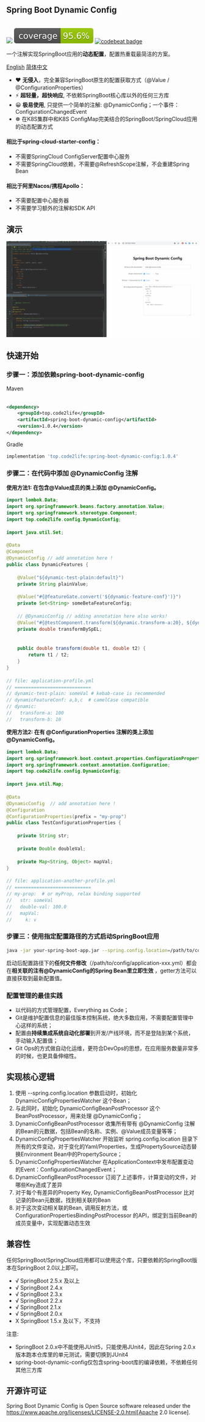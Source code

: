 ## Spring Boot Dynamic Config

<p align="left">
<br>
<a href="https://github.com/code2life/spring-boot-dynamic-config"><img src="https://github.com/code2life/spring-boot-dynamic-config/actions/workflows/gradle.yml/badge.svg" /></a>
<a href="https://github.com/code2life/spring-boot-dynamic-config/actions/workflows/gradle.yml"><img src=".github/badges/jacoco.svg" /></a>
<a href="https://codebeat.co/projects/github-com-code2life-spring-boot-dynamic-config-main"><img alt="codebeat badge" src="https://codebeat.co/badges/ea7b2127-62f3-45f4-9f38-55f8203c0121" /></a>
<br>
</p>

一个注解实现SpringBoot应用的**动态配置**，配置热重载最简洁的方案。

[English](https://github.com/Code2Life/spring-boot-dynamic-config/blob/main/README.md) [简体中文](https://github.com/Code2Life/spring-boot-dynamic-config/blob/main/README-zh.md)

- :heart: **无侵入**，完全兼容SpringBoot原生的配置获取方式（@Value / @ConfigurationProperties）
- :zap: **超轻量，超快响应**, 不依赖SpringBoot核心库以外的任何三方库
- :grinning: **极易使用**, 只提供一个简单的注解: @DynamicConfig；一个事件：ConfigurationChangedEvent
- ☸ 在K8S集群中和K8S ConfigMap完美结合的SpringBoot/SpringCloud应用的动态配置方式

#### 相比于spring-cloud-starter-config：

- 不需要SpringCloud ConfigServer配置中心服务
- 不需要SpringCloud依赖，不需要@RefreshScope注解，不会重建Spring Bean

#### 相比于阿里Nacos/携程Apollo：

- 不需要配置中心服务器
- 不需要学习额外的注解和SDK API

## 演示

<img src="example/demo.gif" alt="Demo" />

## 快速开始

### 步骤一：添加依赖spring-boot-dynamic-config

Maven

```xml

<dependency>
    <groupId>top.code2life</groupId>
    <artifactId>spring-boot-dynamic-config</artifactId>
    <version>1.0.4</version>
</dependency>
```

Gradle

```groovy
implementation 'top.code2life:spring-boot-dynamic-config:1.0.4'
```

### 步骤二：在代码中添加 @DynamicConfig 注解

**使用方法1: 在包含@Value成员的类上添加 @DynamicConfig。**

```java
import lombok.Data;
import org.springframework.beans.factory.annotation.Value;
import org.springframework.stereotype.Component;
import top.code2life.config.DynamicConfig;

import java.util.Set;

@Data
@Component
@DynamicConfig // add annotation here !
public class DynamicFeatures {

    @Value("${dynamic-test-plain:default}")
    private String plainValue;

    @Value("#{@featureGate.convert('${dynamic-feature-conf}')}")
    private Set<String> someBetaFeatureConfig;

    // @DynamicConfig // adding annotation here also works!
    @Value("#{@testComponent.transform(${dynamic.transform-a:20}, ${dynamic.transform-b:10})} ")
    private double transformBySpEL;


    public double transform(double t1, double t2) {
        return t1 / t2;
    }
}

// file: application-profile.yml
// ============================
// dynamic-test-plain: someVal # kebab-case is recommended
// dynamicFeatureConf: a,b,c  # camelCase compatible
// dynamic:
//   transform-a: 100
//   transform-b: 10
```

**使用方法2: 在有 @ConfigurationProperties 注解的类上添加 @DynamicConfig。**

```java
import lombok.Data;
import org.springframework.boot.context.properties.ConfigurationProperties;
import org.springframework.context.annotation.Configuration;
import top.code2life.config.DynamicConfig;

import java.util.Map;

@Data
@DynamicConfig  // add annotation here !
@Configuration
@ConfigurationProperties(prefix = "my-prop")
public class TestConfigurationProperties {

    private String str;

    private Double doubleVal;

    private Map<String, Object> mapVal;
}

// file: application-another-profile.yml
// ============================
// my-prop:  # or myProp, relax binding supported 
//   str: someVal
//   double-val: 100.0
//   mapVal:
//     k: v
```

### 步骤三：使用指定配置路径的方式启动SpringBoot应用

```bash
java -jar your-spring-boot-app.jar --spring.config.location=/path/to/config
```

启动后配置路径下的**任何文件修改**（/path/to/config/application-xxx.yml）都会在**相关联的注有@DynamicConfig的Spring Bean里立即生效**
，getter方法可以直接获取到最新配置值。

### 配置管理的最佳实践

- 以代码的方式管理配置，Everything as Code；
- Git是维护配置信息的最佳版本控制系统，绝大多数应用，不需要配置管理中心这样的系统；
- 配置由**持续集成系统自动化部署**到开发/产线环境，而不是登陆到某个系统，手动输入配置值；
- Git Ops的方式做自动化运维，更符合DevOps的思想，在应用服务数量非常多的时候，也更具备伸缩性。

## 实现核心逻辑

1. 使用 --spring.config.location 参数启动时，初始化 DynamicConfigPropertiesWatcher 这个Bean；
2. 与此同时，初始化 DynamicConfigBeanPostProcessor 这个BeanPostProcessor，用来处理 @DynamicConfig；
3. DynamicConfigBeanPostProcessor 收集所有带有 @DynamicConfig 注解的Bean的元数据，包括Bean的名称、实例、@Value成员变量等等；
4. DynamicConfigPropertiesWatcher 开始监听 spring.config.location
   目录下所有的文件变动，对于变化的Yaml/Properties，生成PropertySource动态替换Environment Bean中的PropertySource；
5. DynamicConfigPropertiesWatcher 在ApplicationContext中发布配置变动的Event：ConfigurationChangedEvent；
6. DynamicConfigBeanPostProcessor 订阅了上述事件，计算变动的文件，对哪些Key造成了差异
7. 对于每个有差异的Property Key, DynamicConfigBeanPostProcessor 比对记录的Bean元数据，找到相关联的Bean
8. 对于这次变动相关联的Bean, 调用反射方法，或 ConfigurationPropertiesBindingPostProcessor 的API，绑定到当前Bean的成员变量中，实现配置动态生效

## 兼容性

任何SpringBoot/SpringCloud应用都可以使用这个库，只要依赖的SpringBoot版本在SpringBoot 2.0以上即可。

- √ SpringBoot 2.5.x 及以上
- √ SpringBoot 2.4.x
- √ SpringBoot 2.3.x
- √ SpringBoot 2.2.x
- √ SpringBoot 2.1.x
- √ SpringBoot 2.0.x
- X SpringBoot 1.5.x 及以下，不支持

注意:

- SpringBoot 2.0.x中不能使用JUnit5，只能使用JUnit4，因此在Spring 2.0.x版本跑本仓库里的单元测试，需要切换到JUnit4
- spring-boot-dynamic-config仅包含spring-boot库的编译依赖，不依赖任何其他三方库

## 开源许可证

Spring Boot Dynamic Config is Open Source software released under
the https://www.apache.org/licenses/LICENSE-2.0.html[Apache 2.0 license].
